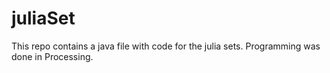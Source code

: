 # juliaSet


This repo contains a java file with code for the julia sets. Programming was done in Processing.
